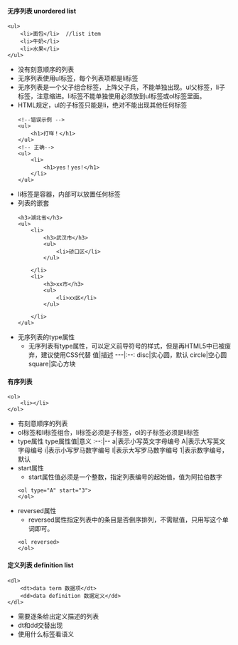 #### 无序列表 unordered list
```
<ul>
    <li>面包</li>  //list item
    <li>牛奶</li>
    <li>水果</li>
</ul>
```
+ 没有刻意顺序的列表
+ 无序列表使用ul标签，每个列表项都是li标签
+ 无序列表是一个父子组合标签，上阵父子兵，不能单独出现。ul父标签，li子标签，注意缩进。li标签不能单独使用必须放到ul标签或ol标签里面。
+ HTML规定，ul的子标签只能是li，绝对不能出现其他任何标签
    ```
    <!--错误示例 -->
    <ul>
        <h1>打咩！</h1>
    </ul>
    <!-- 正确-->
    <ul>
        <li>
            <h1>yes！yes!</h1>
        </li>
    </ul>
    ```
+ li标签是容器，内部可以放置任何标签
+ 列表的嵌套
    ```
    <h3>湖北省</h3>
    <ul>
        <li>
            <h3>武汉市</h3>
            <ul>
                <li>硚口区</li>
            </ul>

        </li>
        <li>
            <h3>xx市</h3>
            <ul>
                <li>xx区</li>
            </ul>

        </li>
    </ul>
    ```
+ 无序列表的type属性
    + 无序列表有type属性，可以定义前导符号的样式，但是再HTML5中已被废弃，建议使用CSS代替
        值|描述
        ---|:--:
        disc|实心圆，默认
        circle|空心圆
        square|实心方块
#### 有序列表
```
<ol>
    <li></li>
</ol>
```
+ 有刻意顺序的列表
+ ol标签和li标签组合，li标签必须是子标签，ol的子标签必须是li标签
+ type属性
    type属性值|意义
    :--:|--
    a|表示小写英文字母编号
    A|表示大写英文字母编号
    i|表示小写罗马数字编号
    I|表示大写罗马数字编号
    1|表示数字编号，默认
+ start属性
    + start属性值必须是一个整数，指定列表编号的起始值，值为阿拉伯数字
     ```
    <ol type="A" start="3">
    </ol>
    ```
+ reversed属性
    + reversed属性指定列表中的条目是否倒序排列，不需赋值，只用写这个单词即可。
    ```
    <ol reversed>
    </ol>
    ```
#### 定义列表 definition list
```
<dl>
    <dt>data term 数据项</dt>
    <dd>data definition 数据定义</dd>
</dl>
```
+ 需要逐条给出定义描述的列表
+ dt和dd交替出现 
+ 使用什么标签看语义